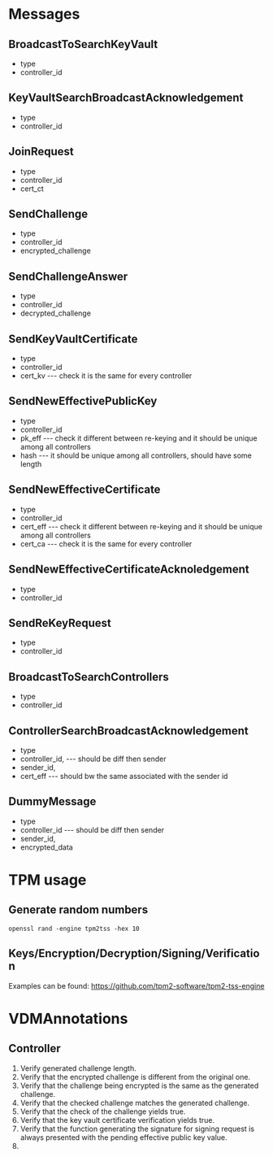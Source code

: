 # Messages
## BroadcastToSearchKeyVault
* type
* controller_id

## KeyVaultSearchBroadcastAcknowledgement
* type
* controller_id

## JoinRequest
* type
* controller_id
* cert_ct

## SendChallenge
* type
* controller_id
* encrypted_challenge

## SendChallengeAnswer
* type
* controller_id
* decrypted_challenge

## SendKeyVaultCertificate
* type
* controller_id
* cert_kv --- check it is the same for every controller

## SendNewEffectivePublicKey
* type
* controller_id
* pk_eff --- check it different between re-keying and it should be unique among all controllers
* hash --- it should be unique among all controllers, should have some length

## SendNewEffectiveCertificate
* type
* controller_id
* cert_eff --- check it different between re-keying and it should be unique among all controllers
* cert_ca --- check it is the same for every controller

## SendNewEffectiveCertificateAcknoledgement
* type
* controller_id

## SendReKeyRequest
* type
* controller_id

## BroadcastToSearchControllers
* type
* controller_id

## ControllerSearchBroadcastAcknowledgement
* type
* controller_id, --- should be diff then sender
* sender_id,
* cert_eff --- should bw the same associated with the sender id

## DummyMessage
* type
* controller_id --- should be diff then sender
* sender_id,
* encrypted_data

# TPM usage
## Generate random numbers

    openssl rand -engine tpm2tss -hex 10 

## Keys/Encryption/Decryption/Signing/Verification
Examples can be found: https://github.com/tpm2-software/tpm2-tss-engine

# VDMAnnotations

## Controller

1. Verify generated challenge length.
2. Verify that the encrypted challenge is different from the original one. 
3. Verify that the challenge being encrypted is the same as the generated challenge.
4. Verify that the checked challenge matches the generated challenge.
5. Verify that the check of the challenge yields true.
6. Verify that the key vault certificate verification yields true.
7. Verify that the function generating the signature for signing request is always presented with the pending effective public key value.
8.
